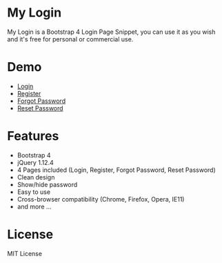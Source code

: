 # My Login
My Login is a Bootstrap 4 Login Page Snippet, you can use it as you wish and it's free for personal or commercial use.

# Demo
- <a href="https://nauvalazhar.github.io/my-login/index.html">Login</a>
- <a href="https://nauvalazhar.github.io/my-login/register.html">Register</a>
- <a href="https://nauvalazhar.github.io/my-login/forgot.html">Forgot Password</a>
- <a href="https://nauvalazhar.github.io/my-login/reset.html">Reset Password</a>

# Features
- Bootstrap 4
- jQuery 1.12.4
- 4 Pages included (Login, Register, Forgot Password, Reset Password)
- Clean design
- Show/hide password
- Easy to use
- Cross-browser compatibility (Chrome, Firefox, Opera, IE11)
- and more ...

# License
MIT License
